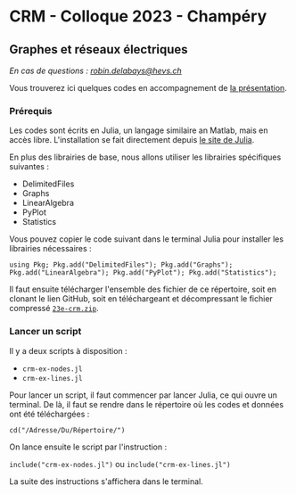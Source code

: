 # CRM - Colloque 2023 - Champéry
## Graphes et réseaux électriques

*En cas de questions : robin.delabays@hevs.ch*

Vous trouverez ici quelques codes en accompagnement de [la présentation](https://github.com/r0b1nu5/bucket/blob/master/23e-crm/crm-champery.pdf).

### Prérequis
Les codes sont écrits en Julia, un langage similaire an Matlab, mais en accès libre. L'installation se fait directement depuis [le site de Julia](https://julialang.org). 

En plus des librairies de base, nous allons utiliser les librairies spécifiques suivantes :

- DelimitedFiles
- Graphs
- LinearAlgebra
- PyPlot
- Statistics

Vous pouvez copier le code suivant dans le terminal Julia pour installer les librairies nécessaires :

`using Pkg; Pkg.add("DelimitedFiles"); Pkg.add("Graphs"); Pkg.add("LinearAlgebra"); Pkg.add("PyPlot"); Pkg.add("Statistics");`

Il faut ensuite télécharger l'ensemble des fichier de ce répertoire, soit en clonant le lien GitHub, soit en téléchargeant et décompressant le fichier compressé [`23e-crm.zip`](https://github.com/r0b1nu5/bucket/blob/master/23e-crm/23e-crm.zip).  

### Lancer un script
Il y a deux scripts à disposition :

- `crm-ex-nodes.jl`
- `crm-ex-lines.jl`

Pour lancer un script, il faut commencer par lancer Julia, ce qui ouvre un terminal. 
De là, il faut se rendre dans le répertoire où les codes et données ont été téléchargées :

`cd("/Adresse/Du/Répertoire/")`

On lance ensuite le script par l'instruction :

`include("crm-ex-nodes.jl")` ou `include("crm-ex-lines.jl")`

La suite des instructions s'affichera dans le terminal.


